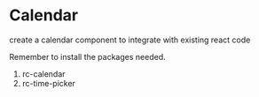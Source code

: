 # Calendar
create a calendar component to integrate with existing react code

Remember to install the packages needed.
1. rc-calendar
2. rc-time-picker
